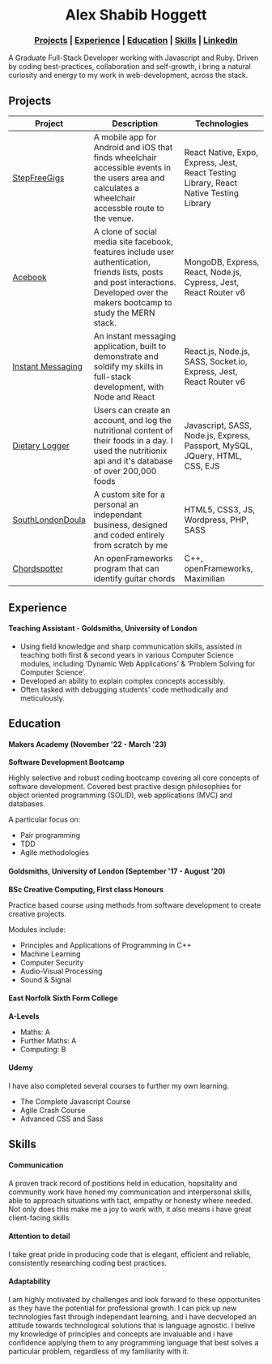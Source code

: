 <h1 align="center"> Alex Shabib Hoggett</h1>

<h3 align="center">
<a href="#projects">Projects</a> | <a href="#experience">Experience</a> | <a href="#education">Education</a> | <a href="#skills">Skills</a> | <a href="https://www.linkedin.com/in/alex-shabib-hoggett-7597041b7/">LinkedIn</a>
</h3>
  
A Graduate Full-Stack Developer working with Javascript and Ruby. Driven by coding best-practices, collaboration and self-growth, i bring a natural curiosity and energy to my work in web-development, across the stack.

## Projects

| Project                                                     | Description                                                                                                                                                                          | Technologies                                                                           |
| ----------------------------------------------------------- | ------------------------------------------------------------------------------------------------------------------------------------------------------------------------------------ | -------------------------------------------------------------------------------------- |
| [StepFreeGigs](https://github.com/alexHoggett/step-free-gigs) | A mobile app for Android and iOS that finds wheelchair accessible events in the users area and calculates a wheelchair accessble route to the venue.                                 | React Native, Expo, Express, Jest, React Testing Library, React Native Testing Library |
| [Acebook](https://github.com/alexHoggett/acebook) | A clone of social media site facebook, features include user authentication, friends lists, posts and post interactions. Developed over the makers bootcamp to study the MERN stack. | MongoDB, Express, React, Node.js, Cypress, Jest, React Router v6                       |
| [Instant Messaging](https://github.com/alexHoggett/chat-app)         | An instant messaging application, built to demonstrate and soldify my skills in full-stack development, with Node and React                                                          | React.js, Node.js, SASS, Socket.io, Express, Jest, React Router v6                     |
| [Dietary Logger](https://github.com/alexHoggett/diet)             | Users can create an account, and log the nutritional content of their foods in a day. I used the nutritionix api and it's database of over 200,000 foods                             | Javascript, SASS, Node.js, Express, Passport, MySQL, JQuery, HTML, CSS, EJS            |
| [SouthLondonDoula](https://robynlnalty.co.uk/) | A custom site for a personal an independant business, designed and coded entirely from scratch by me | HTML5, CSS3, JS, Wordpress, PHP, SASS |
| [Chordspotter](https://github.com/alexHoggett/ChordSpot)       | An openFrameworks program that can identify guitar chords                                                                                                                            | C++, openFrameworks, Maximilian                                                        |

## Experience

#### Teaching Assistant - Goldsmiths, University of London

- Using field knowledge and sharp communication skills, assisted in teaching both first & second years in various Computer Science modules, including ‘Dynamic Web Applications’ & ‘Problem Solving for Computer Science’.
- Developed an ability to explain complex concepts accessibly.
- Often tasked with debugging students' code methodically and meticulously.

## Education

#### Makers Academy (November '22 - March '23)

**Software Development Bootcamp**

Highly selective and robust coding bootcamp covering all core concepts of software development. Covered best practive design philosophies for object oriented programming (SOLID), web applications (MVC) and databases.

A particular focus on:
- Pair programming
- TDD
- Agile methodologies

#### Goldsmiths, University of London (September '17 - August '20)

**BSc Creative Computing, First class Honours**

Practice based course using methods from software development to create creative projects.

Modules include:

- Principles and Applications of Programming in C++
- Machine Learning
- Computer Security
- Audio-Visual Processing
- Sound & Signal

#### East Norfolk Sixth Form College

**A-Levels**

- Maths: A
- Further Maths: A
- Computing: B

#### Udemy

I have also completed several courses to further my own learning.

- The Complete Javascript Course
- Agile Crash Course
- Advanced CSS and Sass

## Skills

#### Communication

A proven track record of postitions held in education, hopsitality and community work have honed my communication and interpersonal skills, able to approach situations with tact, empathy or honesty where needed. Not only does this make me a joy to work with, it also means i have great client-facing skills.

#### Attention to detail

I take great pride in producing code that is elegant, efficient and reliable, consistently researching coding best practices. 

#### Adaptability

I am highly motivated by challenges and look forward to these opportunites as they have the potential for professional growth. I can pick up new technologies fast through independant learning, and i have decveloped an attitude towards technological solutions that is language agnostic. I belive my knowledge of principles and concepts are invaluable and i have confidence applying them to any programming language that best solves a particular problem, regardless of my familiarity with it.
